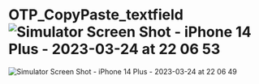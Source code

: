 # OTP_CopyPaste_textfield![Simulator Screen Shot - iPhone 14 Plus - 2023-03-24 at 22 06 53](https://user-images.githubusercontent.com/80776756/227586758-6a641219-3615-4753-bc22-59ca9338e23e.png)
![Simulator Screen Shot - iPhone 14 Plus - 2023-03-24 at 22 06 49](https://user-images.githubusercontent.com/80776756/227586763-b0472847-30c9-4184-84fa-dc52fd32cdba.png)
